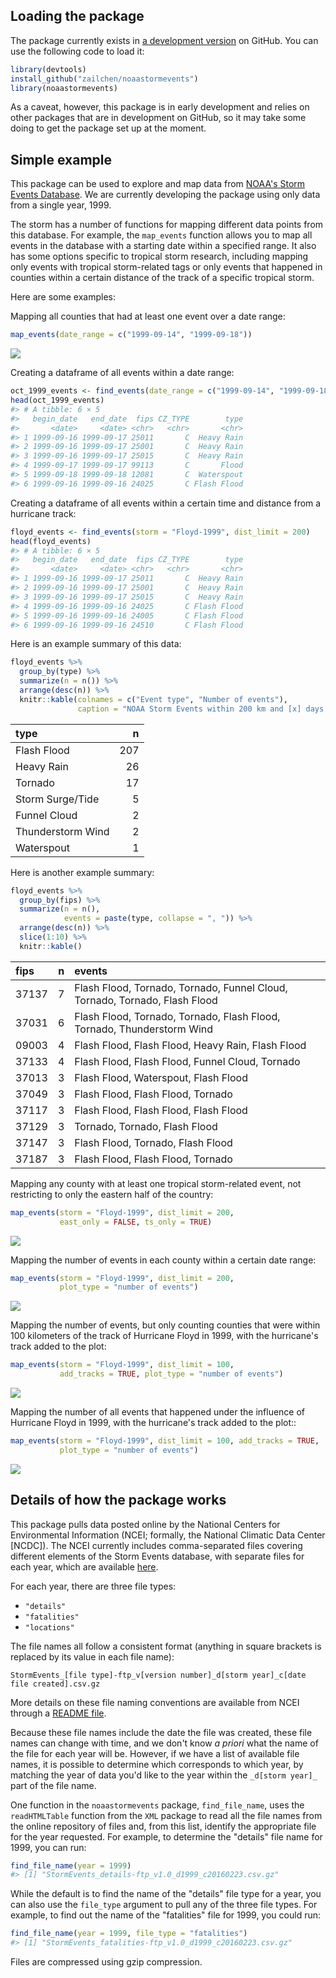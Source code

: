 
<!-- README.md is generated from README.Rmd. Please edit that file -->
Loading the package
-------------------

The package currently exists in [a development version](https://github.com/zailchen/noaastormevents) on GitHub. You can use the following code to load it:

``` r
library(devtools)
install_github("zailchen/noaastormevents")
library(noaastormevents)
```

As a caveat, however, this package is in early development and relies on other packages that are in development on GitHub, so it may take some doing to get the package set up at the moment.

Simple example
--------------

This package can be used to explore and map data from [NOAA's Storm Events Database](https://www.ncdc.noaa.gov/stormevents/). We are currently developing the package using only data from a single year, 1999.

The storm has a number of functions for mapping different data points from this database. For example, the `map_events` function allows you to map all events in the database with a starting date within a specified range. It also has some options specific to tropical storm research, including mapping only events with tropical storm-related tags or only events that happened in counties within a certain distance of the track of a specific tropical storm.

Here are some examples:

Mapping all counties that had at least one event over a date range:

``` r
map_events(date_range = c("1999-09-14", "1999-09-18"))
```

![](README-unnamed-chunk-3-1.png)

Creating a dataframe of all events within a date range:

``` r
oct_1999_events <- find_events(date_range = c("1999-09-14", "1999-09-18"))
head(oct_1999_events)
#> # A tibble: 6 × 5
#>   begin_date   end_date  fips CZ_TYPE        type
#>       <date>     <date> <chr>   <chr>       <chr>
#> 1 1999-09-16 1999-09-17 25011       C  Heavy Rain
#> 2 1999-09-16 1999-09-17 25001       C  Heavy Rain
#> 3 1999-09-16 1999-09-17 25015       C  Heavy Rain
#> 4 1999-09-17 1999-09-17 99113       C       Flood
#> 5 1999-09-18 1999-09-18 12081       C  Waterspout
#> 6 1999-09-16 1999-09-16 24025       C Flash Flood
```

Creating a dataframe of all events within a certain time and distance from a hurricane track:

``` r
floyd_events <- find_events(storm = "Floyd-1999", dist_limit = 200)
head(floyd_events)
#> # A tibble: 6 × 5
#>   begin_date   end_date  fips CZ_TYPE        type
#>       <date>     <date> <chr>   <chr>       <chr>
#> 1 1999-09-16 1999-09-17 25011       C  Heavy Rain
#> 2 1999-09-16 1999-09-17 25001       C  Heavy Rain
#> 3 1999-09-16 1999-09-17 25015       C  Heavy Rain
#> 4 1999-09-16 1999-09-16 24025       C Flash Flood
#> 5 1999-09-16 1999-09-16 24005       C Flash Flood
#> 6 1999-09-16 1999-09-16 24510       C Flash Flood
```

Here is an example summary of this data:

``` r
floyd_events %>%
  group_by(type) %>%
  summarize(n = n()) %>%
  arrange(desc(n)) %>%
  knitr::kable(colnames = c("Event type", "Number of events"),
               caption = "NOAA Storm Events within 200 km and [x] days of Hurricane Floyd.")
```

| type              |    n|
|:------------------|----:|
| Flash Flood       |  207|
| Heavy Rain        |   26|
| Tornado           |   17|
| Storm Surge/Tide  |    5|
| Funnel Cloud      |    2|
| Thunderstorm Wind |    2|
| Waterspout        |    1|

Here is another example summary:

``` r
floyd_events %>%
  group_by(fips) %>%
  summarize(n = n(),
            events = paste(type, collapse = ", ")) %>%
  arrange(desc(n)) %>%
  slice(1:10) %>%
  knitr::kable()
```

| fips  |    n| events                                                                     |
|:------|----:|:---------------------------------------------------------------------------|
| 37137 |    7| Flash Flood, Tornado, Tornado, Funnel Cloud, Tornado, Tornado, Flash Flood |
| 37031 |    6| Flash Flood, Tornado, Tornado, Flash Flood, Tornado, Thunderstorm Wind     |
| 09003 |    4| Flash Flood, Flash Flood, Heavy Rain, Flash Flood                          |
| 37133 |    4| Flash Flood, Flash Flood, Funnel Cloud, Tornado                            |
| 37013 |    3| Flash Flood, Waterspout, Flash Flood                                       |
| 37049 |    3| Flash Flood, Flash Flood, Tornado                                          |
| 37117 |    3| Flash Flood, Flash Flood, Flash Flood                                      |
| 37129 |    3| Tornado, Tornado, Flash Flood                                              |
| 37147 |    3| Flash Flood, Tornado, Flash Flood                                          |
| 37187 |    3| Flash Flood, Flash Flood, Tornado                                          |

Mapping any county with at least one tropical storm-related event, not restricting to only the eastern half of the country:

``` r
map_events(storm = "Floyd-1999", dist_limit = 200,
           east_only = FALSE, ts_only = TRUE)
```

![](README-unnamed-chunk-8-1.png)

Mapping the number of events in each county within a certain date range:

``` r
map_events(storm = "Floyd-1999", dist_limit = 200,
           plot_type = "number of events")
```

![](README-unnamed-chunk-9-1.png)

Mapping the number of events, but only counting counties that were within 100 kilometers of the track of Hurricane Floyd in 1999, with the hurricane's track added to the plot:

``` r
map_events(storm = "Floyd-1999", dist_limit = 100, 
           add_tracks = TRUE, plot_type = "number of events")
```

![](README-unnamed-chunk-10-1.png)

Mapping the number of all events that happened under the influence of Hurricane Floyd in 1999, with the hurricane's track added to the plot::

``` r
map_events(storm = "Floyd-1999", dist_limit = 100, add_tracks = TRUE,
           plot_type = "number of events")
```

![](README-unnamed-chunk-11-1.png)

Details of how the package works
--------------------------------

This package pulls data posted online by the National Centers for Environmental Information (NCEI; formally, the National Climatic Data Center \[NCDC\]). The NCEI currently includes comma-separated files covering different elements of the Storm Events database, with separate files for each year, which are available [here](http://www1.ncdc.noaa.gov/pub/data/swdi/stormevents/csvfiles/).

For each year, there are three file types:

-   `"details"`
-   `"fatalities"`
-   `"locations"`

The file names all follow a consistent format (anything in square brackets is replaced by its value in each file name):

    StormEvents_[file type]-ftp_v[version number]_d[storm year]_c[date file created].csv.gz

More details on these file naming conventions are available from NCEI through a [README file](http://www1.ncdc.noaa.gov/pub/data/swdi/stormevents/csvfiles/README).

Because these file names include the date the file was created, these file names can change with time, and we don't know *a priori* what the name of the file for each year will be. However, if we have a list of available file names, it is possible to determine which corresponds to which year, by matching the year of data you'd like to the year within the `_d[storm year]_` part of the file name.

One function in the `noaastormevents` package, `find_file_name`, uses the `readHTMLTable` function from the `XML` package to read all the file names from the online repository of files and, from this list, identify the appropriate file for the year requested. For example, to determine the "details" file name for 1999, you can run:

``` r
find_file_name(year = 1999)
#> [1] "StormEvents_details-ftp_v1.0_d1999_c20160223.csv.gz"
```

While the default is to find the name of the "details" file type for a year, you can also use the `file_type` argument to pull any of the three file types. For example, to find out the name of the "fatalities" file for 1999, you could run:

``` r
find_file_name(year = 1999, file_type = "fatalities")
#> [1] "StormEvents_fatalities-ftp_v1.0_d1999_c20160223.csv.gz"
```

Files are compressed using gzip compression.
